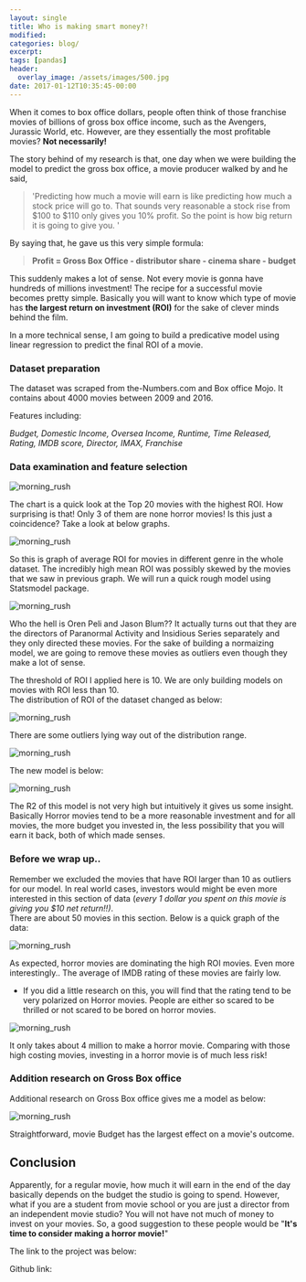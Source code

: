 ```yaml
---
layout: single
title: Who is making smart money?!
modified:
categories: blog/
excerpt:
tags: [pandas]
header:
  overlay_image: /assets/images/500.jpg
date: 2017-01-12T10:35:45-00:00
---
```


When it comes to box office dollars, people often think of those franchise movies of billions of gross box office income, such as the Avengers, Jurassic World, etc. However, are they essentially the most profitable movies? **Not necessarily!**  

   The story behind of my research is that, one day when we were building the model to predict the gross box office, a movie producer walked by and he said,   

 >'Predicting how much a movie will earn is like predicting how much a stock price will go to. That sounds very reasonable a stock rise from $100 to $110 only gives you 10% profit. So the point is how big return it is going to give you. '   

   By saying that, he gave us this very simple formula:  

> **Profit = Gross Box Office - distributor share - cinema share - budget**

This suddenly makes a lot of sense. Not every movie is gonna have hundreds of millions investment! The recipe for a successful movie becomes pretty simple. Basically you will want to know which type of movie has **the largest return on investment (ROI)** for the sake of clever minds behind the film.   

   In a more technical sense, I am going to build a predicative model using linear regression to predict the final ROI of a movie.  

### Dataset preparation

  The dataset was scraped from the-Numbers.com and Box office Mojo. It contains about 4000 movies between 2009 and 2016.  

  Features including:  

*Budget, Domestic Income, Oversea Income, Runtime, Time Released, Rating, IMDB score, Director, IMAX, Franchise*


### Data examination and feature selection

![morning_rush](../assets/images/top20.jpg)  

  The chart is a quick look at the Top 20 movies with the highest ROI. How surprising is that! Only 3 of them are none horror movies! Is this just a coincidence? Take a look at below graphs.

![morning_rush](../assets/images/meanROI.jpg)    

  So this is graph of average ROI for movies in different genre in the whole dataset. The incredibly high mean ROI was possibly skewed by the movies that we saw in previous graph. We will run a quick rough model using Statsmodel package.

![morning_rush](../assets/images/roughmodel.png)  

  Who the hell is Oren Peli and Jason Blum?? It actually turns out that they are the directors of Paranormal Activity and Insidious Series separately and they only directed these movies. For the sake of building a normaizing model, we are going to remove these movies as outliers even though they make a lot of sense.

  The threshold of ROI I applied here is 10. We are only building models on movies with ROI less than 10.    
  The distribution of ROI of the dataset changed as below:

![morning_rush](../assets/images/beforeDist.png)

  There are some outliers lying way out of the distribution range.

![morning_rush](../assets/images/afterDist.png)     

  The new model is below:

![morning_rush](../assets/images/finalmodel.jpg)  

  The R2 of this model is not very high but intuitively it gives us some insight. Basically Horror movies tend to be a more reasonable investment and for all movies, the more budget you invested in, the less possibility that you will earn it back, both of which made senses.

### Before we wrap up..  

Remember we excluded the movies that have ROI larger than 10 as outliers for our model. In real world cases, investors would might be even more interested in this section of data (*every 1 dollar you spent on this movie is giving you $10 net return!!)*.   
There are about 50 movies in this section. Below is a quick graph of the data:

![morning_rush](../assets/images/imdbrate.png)  

 As expected, horror movies are dominating the high ROI movies. Even more interestingly.. The average of IMDB rating of these movies are fairly low.

 - If you did a little research on this, you will find that the rating tend to be very polarized on Horror movies. People are either so scared to be thrilled or not scared to be bored on horror movies.

![morning_rush](../assets/images/meanBudget.png)  

  It only takes about 4 million to make a horror movie. Comparing with those high costing movies, investing in a horror movie is of much less risk!


### Addition research on Gross Box office

  Additional research on Gross Box office gives me a model as below:  

![morning_rush](../assets/images/grossmodel.jpg)  

  Straightforward, movie Budget has the largest effect on a movie's outcome.


## Conclusion

Apparently, for a regular movie, how much it will earn in the end of the day basically depends on the budget the studio is going to spend. However, what if you are a student from movie school or you are just a director from an independent movie studio? You will not have not much of money to invest on your movies. So, a good suggestion to these people would be "**It's time to consider making a horror movie!**"

  The link to the project was below:

  Github link:
